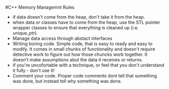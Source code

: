 #C++ Memory Managemnt Rules

- if data doesn't come from the heap, don't take it from the heap.
- when data or classes have to come from the heap, use the STL pointer wrapper classes to ensure that everything is cleaned up (i.e. unique_ptr).
- Manage data access through abstact interfaces
- Writing boring code. Simple code, that is easy to ready and easy to modify. It comes in small chunks of functionality and doesn't require detective work to figure out how those chuncks work together. It doesn't make assumptions abut the data it receives or returns.
- if you're uncofortable with a technique, or feel that you don't understand it fully - don't use it!
- Comment your code. Proper code comments dont tell that something was done, but instead tell why something was done.
